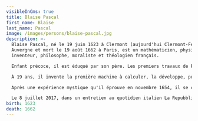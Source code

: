 ```yaml
---
visibleInCms: true
title: Blaise Pascal
first_name: Blaise
last_name: Pascal
image: /images/persons/blaise-pascal.jpg
description: >-
  Blaise Pascal, né le 19 juin 1623 à Clermont (aujourd'hui Clermont-Ferrand) en
  Auvergne et mort le 19 août 1662 à Paris, est un mathématicien, physicien,
  inventeur, philosophe, moraliste et théologien français.

  Enfant précoce, il est éduqué par son père. Les premiers travaux de Pascal concernent les sciences naturelles et appliquées. Il contribue de manière importante à l’étude des fluides et clarifie les concepts de pression et de vide en étendant le travail de Torricelli. Il est l'auteur de textes importants sur la méthode scientifique.

  À 19 ans, il invente la première machine à calculer, la développe, puis présente à ses contemporains sa pascaline achevée. 

  Après une expérience mystique qu'il éprouve en novembre 1654, il se consacre à la réflexion philosophique et religieuse, sans toutefois renoncer aux travaux scientifiques. Il écrit pendant cette période Les Provinciales et les Pensées, publiées seulement après sa mort qui survient deux mois après son 39e anniversaire, alors qu’il a été longtemps malade.

  Le 8 juillet 2017, dans un entretien au quotidien italien La Repubblica, le pape François annonce que Blaise Pascal « mériterait la béatification » et qu'il envisageait de lancer la procédure officielle. 
birth: 1623
death: 1662
---
```

